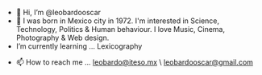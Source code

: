- 👋 Hi, I’m @leobardooscar
- 👀 I was born in Mexico city in 1972. I'm interested in Science, Technology, Politics & Human behaviour. I love Music, Cinema, Photography & Web design. 
-  I’m currently learning ... Lexicography
<!--- - 💞️ I’m looking to collaborate on ... -->
- 📫 How to reach me ... leobardo@iteso.mx \ leobardooscar@gmail.com 

<!---
leobardooscar/leobardooscar is a ✨ special ✨ repository because its `README.md` (this file) appears on your GitHub profile.
You can click the Preview link to take a look at your changes.
--->
